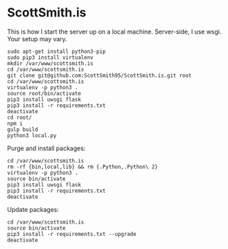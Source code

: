 # ScottSmith.is

This is how I start the server up on a local machine. Server-side, I use wsgi. Your setup may vary.

```
sudo apt-get install python3-pip
sudo pip3 install virtualenv
mkdir /var/www/scottsmith.is
cd /var/www/scottsmith.is
git clone git@github.com:ScottSmith95/ScottSmith.is.git root
cd /var/www/scottsmith.is
virtualenv -p python3 .
source root/bin/activate
pip3 install uwsgi flask
pip3 install -r requirements.txt
deactivate
cd root/
npm i
gulp build
python3 local.py
```

Purge and install packages: 
```
cd /var/www/scottsmith.is
rm -rf {bin,local,lib} && rm {.Python,.Python\ 2}
virtualenv -p python3 .
source bin/activate
pip3 install uwsgi flask
pip3 install -r requirements.txt
deactivate

```

Update packages: 
```
cd /var/www/scottsmith.is
source bin/activate
pip3 install -r requirements.txt --upgrade
deactivate

```